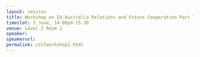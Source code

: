 ```yaml
---
layout: session
title: Workshop on EU-Australia Relations and Future Cooperation Part Two
timeslot: 3 June, 14.00pm-15.30
venue: Level 2 Room 2
speaker:
speakerurl: 
permalink: /elfworkshop2.html
---
```



